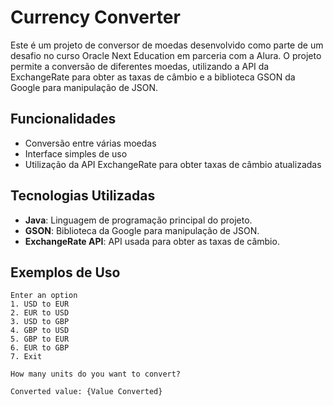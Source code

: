 # Currency Converter

Este é um projeto de conversor de moedas desenvolvido como parte de um desafio no curso Oracle Next Education em parceria com a Alura. O projeto permite a conversão de diferentes moedas, utilizando a API da ExchangeRate para obter as taxas de câmbio e a biblioteca GSON da Google para manipulação de JSON.

## Funcionalidades

- Conversão entre várias moedas
- Interface simples de uso
- Utilização da API ExchangeRate para obter taxas de câmbio atualizadas

## Tecnologias Utilizadas

- **Java**: Linguagem de programação principal do projeto.
- **GSON**: Biblioteca da Google para manipulação de JSON.
- **ExchangeRate API**: API usada para obter as taxas de câmbio.


## Exemplos de Uso

```plaintext
Enter an option
1. USD to EUR
2. EUR to USD
3. USD to GBP
4. GBP to USD
5. GBP to EUR
6. EUR to GBP
7. Exit

How many units do you want to convert?

Converted value: {Value Converted}
```
